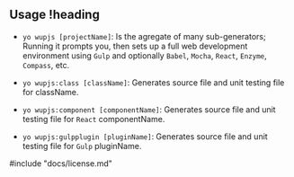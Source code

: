 ## Usage !heading

* `yo wupjs [projectName]`: Is the agregate of many sub-generators; Running it prompts you, then sets up a full web development environment using `Gulp` and optionally `Babel`, `Mocha`, `React`, `Enzyme`, `Compass`, etc.

* `yo wupjs:class [className]`: Generates source file and unit testing file for className.

* `yo wupjs:component [componentName]`: Generates source file and unit testing file for `React` componentName.

* `yo wupjs:gulpplugin [pluginName]`: Generates source file and unit testing file for `Gulp` pluginName.

#include "docs/license.md"
